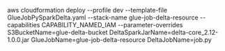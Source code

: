 aws cloudformation deploy --profile dev --template-file GlueJobPySparkDelta.yaml --stack-name glue-job-delta-resource --capabilities CAPABILITY_NAMED_IAM --parameter-overrides S3BucketName=glue-delta-bucket DeltaSparkJarName=delta-core_2.12-1.0.0.jar GlueJobName=glue-job-delta-resource DeltaJobName=job.py

